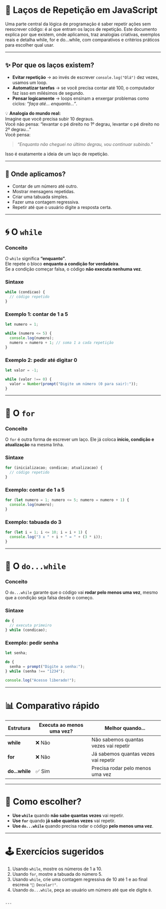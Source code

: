 # 🔄 Laços de Repetição em JavaScript

Uma parte central da lógica de programação é saber repetir ações sem reescrever código: é aí que entram os laços de repetição. Este documento explica por que existem, onde aplicamos, traz analogias criativas, exemplos reais e detalha while, for e do...while, com comparativos e critérios práticos para escolher qual usar.

---

## ✨ Por que os laços existem?

- **Evitar repetição** → ao invés de escrever `console.log("Olá")` dez vezes, usamos um loop.  
- **Automatizar tarefas** → se você precisa contar até 100, o computador faz isso em milésimos de segundo.  
- **Pensar logicamente** → loops ensinam a enxergar problemas como ciclos: *“faça até... enquanto...”*.  

💡 **Analogia do mundo real:**  
Imagine que você precisa subir 10 degraus.  
Você não pensa: “levantar o pé direito no 1º degrau, levantar o pé direito no 2º degrau...”  
Você pensa:  
> *“Enquanto não cheguei no último degrau, vou continuar subindo.”*

Isso é exatamente a ideia de um laço de repetição.

---

## 📍 Onde aplicamos?

- Contar de um número até outro.  
- Mostrar mensagens repetidas.  
- Criar uma tabuada simples.  
- Fazer uma contagem regressiva.  
- Repetir até que o usuário digite a resposta certa.  

---

# 🌀 O `while`

### Conceito
O `while` significa **“enquanto”**.  
Ele repete o bloco **enquanto a condição for verdadeira**.  
Se a condição começar falsa, o código **não executa nenhuma vez**.

### Sintaxe
```javascript
while (condicao) {
  // código repetido
}
````

### Exemplo 1: contar de 1 a 5

```javascript
let numero = 1;

while (numero <= 5) {
  console.log(numero);
  numero = numero + 1; // soma 1 a cada repetição
}
```

### Exemplo 2: pedir até digitar 0

```javascript
let valor = -1;

while (valor !== 0) {
  valor = Number(prompt("Digite um número (0 para sair):"));
}
```

---

# 🔁 O `for`

### Conceito

O `for` é outra forma de escrever um laço.
Ele já coloca **início, condição e atualização** na mesma linha.

### Sintaxe

```javascript
for (inicializacao; condicao; atualizacao) {
  // código repetido
}
```

### Exemplo: contar de 1 a 5

```javascript
for (let numero = 1; numero <= 5; numero = numero + 1) {
  console.log(numero);
}
```

### Exemplo: tabuada do 3

```javascript
for (let i = 1; i <= 10; i = i + 1) {
  console.log("3 x " + i + " = " + (3 * i));
}
```

---

# 🔂 O `do...while`

### Conceito

O `do...while` garante que o código vai **rodar pelo menos uma vez**,
mesmo que a condição seja falsa desde o começo.

### Sintaxe

```javascript
do {
  // executa primeiro
} while (condicao);
```

### Exemplo: pedir senha

```javascript
let senha;

do {
  senha = prompt("Digite a senha:");
} while (senha !== "1234");

console.log("Acesso liberado!");
```

---

# 📊 Comparativo rápido

| Estrutura      | Executa ao menos uma vez? | Melhor quando...                      |
| -------------- | ------------------------- | ------------------------------------- |
| **while**      | ❌ Não                     | Não sabemos quantas vezes vai repetir |
| **for**        | ❌ Não                     | Já sabemos quantas vezes vai repetir  |
| **do...while** | ✅ Sim                     | Precisa rodar pelo menos uma vez      |

---

# 🎯 Como escolher?

* **Use `while`** quando **não sabe quantas vezes** vai repetir.
* **Use `for`** quando **já sabe quantas vezes** vai repetir.
* **Use `do...while`** quando precisa rodar o código **pelo menos uma vez**.

---

# 🕹️ Exercícios sugeridos

1. Usando `while`, mostre os números de 1 a 10.
2. Usando `for`, mostre a tabuada do número 5.
3. Usando `while`, crie uma contagem regressiva de 10 até 1 e ao final escreva `"🚀 Decolar!"`.
4. Usando `do...while`, peça ao usuário um número até que ele digite `0`.

```

---

